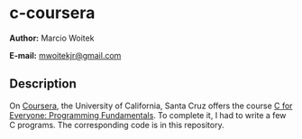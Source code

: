 c-coursera
==========

**Author:** Marcio Woitek

**E-mail:** [mwoitekjr@gmail.com](mailto:mwoitekjr@gmail.com)

Description
-----------

On [Coursera](https://www.coursera.org/), the University of California, Santa
Cruz offers the course [C for Everyone: Programming
Fundamentals](https://www.coursera.org/learn/c-for-everyone?). To complete it,
I had to write a few C programs. The corresponding code is in this repository.
